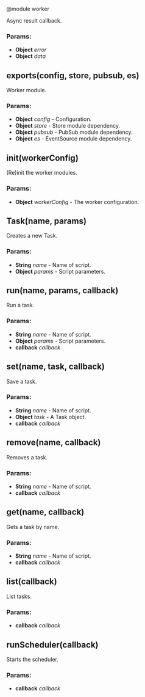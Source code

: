 

<!-- Start lib/worker.module.js -->

@module worker

Async result callback.

### Params: 

* **Object** *error* 
* **Object** *data* 

## exports(config, store, pubsub, es)

Worker module.

### Params: 

* **Object** *config* - Configuration.
* **Object** *store* - Store module dependency.
* **Object** *pubsub* - PubSub module dependency.
* **Object** *es* - EventSource module dependency.

## init(workerConfig)

(Re)init the worker modules.

### Params: 

* **Object** *workerConfig* - The worker configuration.

## Task(name, params)

Creates a new Task.

### Params: 

* **String** *name* - Name of script.
* **Object** *params* - Script parameters.

## run(name, params, callback)

Run a task.

### Params: 

* **String** *name* - Name of script.
* **Object** *params* - Script parameters.
* **callback** *callback* 

## set(name, task, callback)

Save a task.

### Params: 

* **String** *name* - Name of script.
* **Object** *task* - A Task object.
* **callback** *callback* 

## remove(name, callback)

Removes a task.

### Params: 

* **String** *name* - Name of script.
* **callback** *callback* 

## get(name, callback)

Gets a task by name.

### Params: 

* **String** *name* - Name of script.
* **callback** *callback* 

## list(callback)

List tasks.

### Params: 

* **callback** *callback* 

## runScheduler(callback)

Starts the scheduler.

### Params: 

* **callback** *callback* 

<!-- End lib/worker.module.js -->

